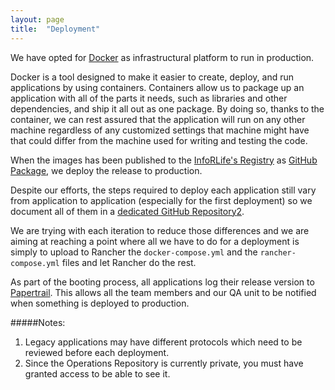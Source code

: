 ```yaml
---
layout: page
title:  "Deployment"
---
```


We have opted for [Docker](https://www.docker.com/) as infrastructural platform to run in production.

Docker is a tool designed to make it easier to create, deploy, and run applications by using containers. Containers allow us to package up an application with all of the parts it needs, such as libraries and other dependencies, and ship it all out as one package. By doing so, thanks to the container, we can rest assured that the application will run on any other machine regardless of any customized settings that machine might have that could differ from the machine used for writing and testing the code.

When the images has been published to the [InfoRLife's Registry](https://github.com/inforlife/registry) as [GitHub Package](https://github.com/features/packages), we deploy the release to production.

Despite our efforts, the steps required to deploy each application still vary from application to application (especially for the first deployment) so we document all of them in a [dedicated GitHub Repository](https://github.com/inforlife/operations)[2](#notes).

We are trying with each iteration to reduce those differences and we are aiming at reaching a point where all we have to do for a deployment is simply to upload to Rancher the `docker-compose.yml` and the `rancher-compose.yml` files and let Rancher do the rest.

As part of the booting process, all applications log their release version to [Papertrail](https://inforlife.github.io/process/services/papertrail.html). This allows all the team members and our QA unit to be notified when something is deployed to production.


#####Notes:
1. Legacy applications may have different protocols which need to be reviewed before each deployment.
2. Since the Operations Repository is currently private, you must have granted access to be able to see it.
